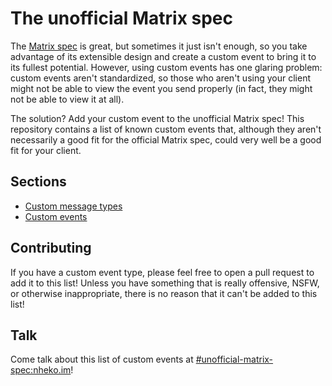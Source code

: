 # The unofficial Matrix spec

The [Matrix spec](https://spec.matrix.org/latest) is great, but sometimes it just isn't enough,
so you take advantage of its extensible design and create a custom event to bring it to its fullest
potential. However, using custom events has one glaring problem: custom events aren't standardized,
so those who aren't using your client might not be able to view the event you send properly (in fact,
they might not be able to view it at all).

The solution? Add your custom event to the unofficial Matrix spec! This repository contains a list of
known custom events that, although they aren't necessarily a good fit for the official Matrix spec,
could very well be a good fit for your client.

## Sections

- [Custom message types](./message-types)
- [Custom events](./event-types)

## Contributing

If you have a custom event type, please feel free to open a pull request to add it to this list!
Unless you have something that is really offensive, NSFW, or otherwise inappropriate, there is no
reason that it can't be added to this list!

## Talk

Come talk about this list of custom events at [#unofficial-matrix-spec:nheko.im](https://matrix.to/#/#unofficial-matrix-spec:nheko.im)!
